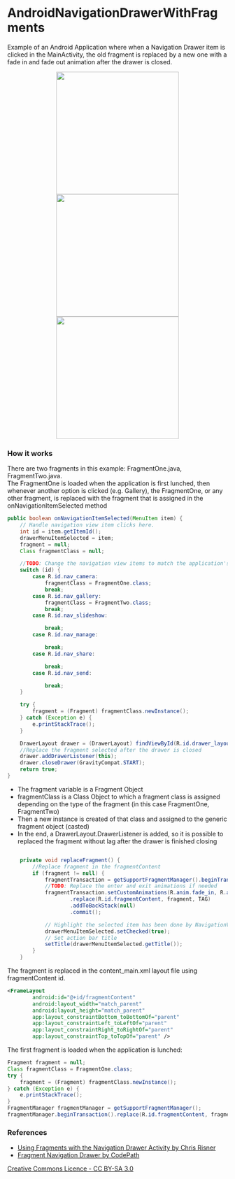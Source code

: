 # AndroidNavigationDrawerWithFragments
Example of an Android Application where when a Navigation Drawer item is clicked in the MainActivity, the old fragment is replaced by a new one with a fade in and fade out animation after the drawer is closed.<br/>
<p align="center">
  <img src="https://user-images.githubusercontent.com/32685864/41197950-6ebcd328-6c64-11e8-8b94-e4cbf48cf9a6.jpg" width="280">
  <img src="https://user-images.githubusercontent.com/32685864/41197988-49deceb6-6c65-11e8-9144-4819c52c740b.jpg" width="280">
  <img src="https://user-images.githubusercontent.com/32685864/41197992-674126d4-6c65-11e8-8c36-87a5ef0a49cb.jpg" width="280">
</p>

### How it works

There are two fragments in this example: FragmentOne.java, FragmentTwo.java.<br/>
The FragmentOne is loaded when the application is first lunched, then whenever another option is clicked (e.g. Gallery), the FragmentOne, or any other fragment, is replaced with the fragment that is assigned in the onNavigationItemSelected method

```java
public boolean onNavigationItemSelected(MenuItem item) {
    // Handle navigation view item clicks here.
    int id = item.getItemId();
    drawerMenuItemSelected = item;
    fragment = null;
    Class fragmentClass = null;

    //TODO: Change the navigation view items to match the application's fragments
    switch (id) {
        case R.id.nav_camera:
            fragmentClass = FragmentOne.class;
            break;
        case R.id.nav_gallery:
            fragmentClass = FragmentTwo.class;
            break;
        case R.id.nav_slideshow:

            break;
        case R.id.nav_manage:

            break;
        case R.id.nav_share:

            break;
        case R.id.nav_send:

            break;
    }

    try {
        fragment = (Fragment) fragmentClass.newInstance();
    } catch (Exception e) {
        e.printStackTrace();
    }

    DrawerLayout drawer = (DrawerLayout) findViewById(R.id.drawer_layout);
    //Replace the fragment selected after the drawer is closed
    drawer.addDrawerListener(this);
    drawer.closeDrawer(GravityCompat.START);
    return true;
}
```
* The fragment variable is a Fragment Object
* fragmentClass is a Class Object to which a fragment class is assigned depending on the type of the fragment (in this case FragmentOne, FragmentTwo)
* Then a new instance is created of that class and assigned to the generic fragment object (casted)
* In the end, a DrawerLayout.DrawerListener is added, so it is possible to replaced the fragment without lag after the drawer is finished closing

```java

    private void replaceFragment() {
        //Replace fragment in the fragmentContent
        if (fragment != null) {
            fragmentTransaction = getSupportFragmentManager().beginTransaction();
            //TODO: Replace the enter and exit animations if needed
            fragmentTransaction.setCustomAnimations(R.anim.fade_in, R.anim.fade_out)
                    .replace(R.id.fragmentContent, fragment, TAG)
                    .addToBackStack(null)
                    .commit();

            // Highlight the selected item has been done by NavigationView
            drawerMenuItemSelected.setChecked(true);
            // Set action bar title
            setTitle(drawerMenuItemSelected.getTitle());
        }
    }
```
The fragment is replaced in the content_main.xml layout file using fragmentContent id.
```xml
<FrameLayout
        android:id="@+id/fragmentContent"
        android:layout_width="match_parent"
        android:layout_height="match_parent"
        app:layout_constraintBottom_toBottomOf="parent"
        app:layout_constraintLeft_toLeftOf="parent"
        app:layout_constraintRight_toRightOf="parent"
        app:layout_constraintTop_toTopOf="parent" />
```
The first fragment is loaded when the application is lunched:
```java
Fragment fragment = null;
Class fragmentClass = FragmentOne.class;
try {
    fragment = (Fragment) fragmentClass.newInstance();
} catch (Exception e) {
    e.printStackTrace();
}
FragmentManager fragmentManager = getSupportFragmentManager();
fragmentManager.beginTransaction().replace(R.id.fragmentContent, fragment, TAG).commit();
```
### References
* [Using Fragments with the Navigation Drawer Activity by Chris Risner](https://chrisrisner.com/Using-Fragments-with-the-Navigation-Drawer-Activity)
* [Fragment Navigation Drawer by CodePath](https://github.com/codepath/android_guides/wiki/Fragment-Navigation-Drawer)

[Creative Commons Licence - CC BY-SA 3.0](https://creativecommons.org/licenses/by-sa/3.0/)
